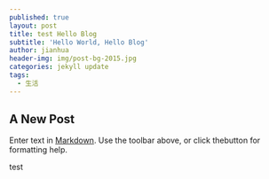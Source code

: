 ```yaml
---
published: true
layout: post
title: test Hello Blog
subtitle: 'Hello World, Hello Blog'
author: jianhua
header-img: img/post-bg-2015.jpg
categories: jekyll update
tags:
  - 生活
---
```

## A New Post

Enter text in [Markdown](http://daringfireball.net/projects/markdown/). Use the toolbar above, or click thebutton for formatting help.





test
